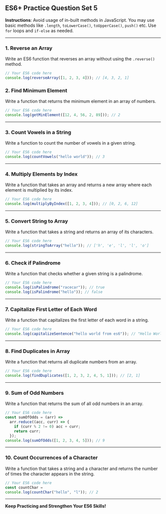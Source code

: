 ## ES6+ Practice Question Set 5

**Instructions**: Avoid usage of in-built methods in JavaScript. You may use basic methods like `.length`, `toLowerCase()`, `toUpperCase()`, `push()` etc. Use `for` loops and `if-else` as needed.

---

### 1. Reverse an Array

Write an ES6 function that reverses an array without using the `.reverse()` method.

```js
// Your ES6 code here
console.log(reverseArray([1, 2, 3, 4])); // [4, 3, 2, 1]
```

### 2. Find Minimum Element

Write a function that returns the minimum element in an array of numbers.

```js
// Your ES6 code here
console.log(getMinElement([12, 4, 56, 2, 89])); // 2
```

---

### 3. Count Vowels in a String

Write a function to count the number of vowels in a given string.

```js
// Your ES6 code here
console.log(countVowels("hello world")); // 3
```

---

### 4. Multiply Elements by Index

Write a function that takes an array and returns a new array where each element is multiplied by its index.

```js
// Your ES6 code here
console.log(multiplyByIndex([1, 2, 3, 4])); // [0, 2, 6, 12]
```

---

### 5. Convert String to Array

Write a function that takes a string and returns an array of its characters.

```js
// Your ES6 code here
console.log(stringToArray("hello")); // ['h', 'e', 'l', 'l', 'o']
```

---

### 6. Check if Palindrome

Write a function that checks whether a given string is a palindrome.

```js
// Your ES6 code here
console.log(isPalindrome("racecar")); // true
console.log(isPalindrome("hello")); // false
```

---

### 7. Capitalize First Letter of Each Word

Write a function that capitalizes the first letter of each word in a string.

```js
// Your ES6 code here
console.log(capitalizeSentence("hello world from es6")); // "Hello World From Es6"
```

---

### 8. Find Duplicates in Array

Write a function that returns all duplicate numbers from an array.

```js
// Your ES6 code here
console.log(findDuplicates([1, 2, 3, 2, 4, 5, 1])); // [2, 1]
```

---

### 9. Sum of Odd Numbers

Write a function that returns the sum of all odd numbers in an array.

```js
// Your ES6 code here
const sumOfOdds = (arr) =>
  arr.reduce((acc, curr) => {
    if (curr % 2 != 0) acc + curr;
    return curr;
  });
console.log(sumOfOdds([1, 2, 3, 4, 5])); // 9
```

---

### 10. Count Occurrences of a Character

Write a function that takes a string and a character and returns the number of times the character appears in the string.

```js
// Your ES6 code here
const countChar = 
console.log(countChar("hello", "l")); // 2
```

---

**Keep Practicing and Strengthen Your ES6 Skills!**
